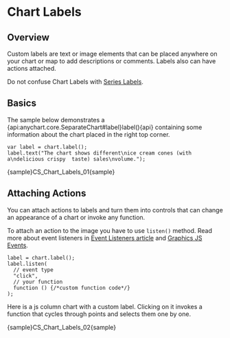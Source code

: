 # Chart Labels 

## Overview

Custom labels are text or image elements that can be placed anywhere on your chart or map to add descriptions or comments. Labels also can have actions attached.

Do not confuse Chart Labels with [Series Labels](../Common_Settings/Labels).

## Basics

The sample below demonstrates a {api:anychart.core.SeparateChart#label}label(){api} containing some information about the chart placed in the right top corner.

```
var label = chart.label();
label.text("The chart shows different\nice cream cones (with a\ndelicious crispy  taste) sales\nvolume.");
```

{sample}CS\_Chart\_Labels\_01{sample}

## Attaching Actions

You can attach actions to labels and turn them into controls that can change an appearance of a chart or invoke any function.

To attach an action to the image you have to use `listen()` method. Read more about event listeners in [Event Listeners article](Event_Listeners) and [Graphics JS Events](../Graphics/Events).

```
label = chart.label();
label.listen(
  // event type
  "click",
  // your function
  function () {/*custom function code*/}
);
```

Here is a js column chart with a custom label. Clicking on it invokes a function that cycles through points and  selects them one by one. 

{sample}CS\_Chart\_Labels\_02{sample}